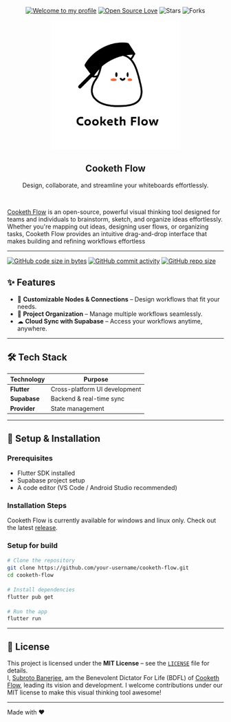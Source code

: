 <p align="center">
   <div align="center">

[![Welcome to my profile](https://img.shields.io/badge/Hello,Programmer!-Welcome-blue.svg?style=flat&logo=github)](https://github.com/CookethOrg)
[![Open Source Love](https://badges.frapsoft.com/os/v2/open-source.svg?v=103)](https://github.com/CookethOrg/Cooketh-Flow)
![Stars](https://img.shields.io/github/stars/CookethOrg/Cooketh-Flow?style=flat&logo=github)
![Forks](https://img.shields.io/github/forks/CookethOrg/Cooketh-Flow?style=flat&logo=github)

</div>
<div align="center">
  <a href="https://github.com/CookethOrg/Cooketh-Flow">
  <img src="assets/Frame 271.png" alt="Cooketh Flow logo" height="300" />
     </a>
</div>
<h2 align="center">Cooketh Flow</h2>
<p align="center"> Design, collaborate, and streamline your whiteboards effortlessly. </p>
<br />
<!-- <br /> -->

 [Cooketh Flow](https://cookethflow.framer.website/) is an open-source, powerful visual thinking tool designed for teams and individuals to brainstorm, sketch, and organize ideas effortlessly. Whether you're mapping out ideas, designing user flows, or organizing tasks, Cooketh Flow provides an intuitive drag-and-drop interface that makes building and refining workflows effortless
   <!-- <div align="center">
  <a href="https://github.com/CookethOrg/Cooketh-Flow">
  <img src="assets/ss.png" alt="Cooketh Flow logo" height="300" />
     </a>
</div> -->

---

[![GitHub code size in bytes](https://img.shields.io/github/languages/code-size/CookethOrg/Cooketh-Flow?logo=github)](https://CookethOrg/Cooketh-Flow) [![GitHub commit activity](https://img.shields.io/github/commit-activity/m/CookethOrg/Cooketh-Flow?color=bluevoilet&logo=github)](https://github.com/CookethOrg/Cooketh-Flow/commits/) [![GitHub repo size](https://img.shields.io/github/repo-size/CookethOrg/Cooketh-Flow?logo=github)](https://github.com/CookethOrg/Cooketh-Flow)


## ✨ Features  

- 🔗 **Customizable Nodes & Connections** – Design workflows that fit your needs.    
- 📂 **Project Organization** – Manage multiple workflows seamlessly.  
- ☁ **Cloud Sync with Supabase** – Access your workflows anytime, anywhere.   

---

## 🛠️ Tech Stack  

| Technology | Purpose |
|------------|---------|
| **Flutter** | Cross-platform UI development |
| **Supabase** | Backend & real-time sync |
| **Provider** | State management |

---

## 🚀 Setup & Installation  

### Prerequisites  
- Flutter SDK installed  
- Supabase project setup  
- A code editor (VS Code / Android Studio recommended)  

### Installation Steps
Cooketh Flow is currently available for windows and linux only.
Check out the latest [release](https://github.com/CookethOrg/Cooketh-Flow/releases).

### Setup for build
```bash
# Clone the repository
git clone https://github.com/your-username/cooketh-flow.git
cd cooketh-flow

# Install dependencies
flutter pub get

# Run the app
flutter run
```
---
## 📜 License  

This project is licensed under the **MIT License** – see the [`LICENSE`](LICENSE) file for details.
<br>
I, [Subroto Banerjee](https://github.com/TeeWrath), am the Benevolent Dictator For Life (BDFL) of [Cooketh Flow](https://github.com/CookethOrg/Cooketh-Flow), leading its vision and development. I welcome contributions under our MIT license to make this visual thinking tool awesome!

---

Made with ❤️